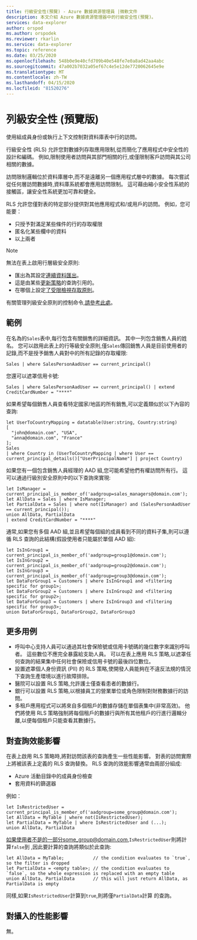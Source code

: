 ```yaml
---
title: 行級安全性(預覽) - Azure 數據資源管理員 |微軟文件
description: 本文介紹 Azure 數據資源管理器中的行級安全性(預覽)。
services: data-explorer
author: orspod
ms.author: orspodek
ms.reviewer: rkarlin
ms.service: data-explorer
ms.topic: reference
ms.date: 03/25/2020
ms.openlocfilehash: 548b0e9e40cfd709b40e548fe7e0a8ad42aa4abc
ms.sourcegitcommit: 47a002b7032a05ef67c4e5e12de7720062645e9e
ms.translationtype: MT
ms.contentlocale: zh-TW
ms.lasthandoff: 04/15/2020
ms.locfileid: "81520276"
---
```

# <a name="row-level-security-preview"></a>列級安全性 (預覽版)

使用組成員身份或執行上下文控制對資料庫表中行的訪問。

行級安全性 (RLS) 允許您對數據列存取應用限制,從而簡化了應用程式中安全性的設計和編碼。 例如,限制使用者訪問與其部門相關的行,或僅限制客戶訪問與其公司相關的數據。

訪問限制邏輯位於資料庫層中,而不是遠離另一個應用程式層中的數據。 每次嘗試從任何層訪問數據時,資料庫系統都會應用訪問限制。 這可藉由縮小安全性系統的接觸區，讓安全性系統更加可靠和健全。

RLS 允許您僅對表的特定部分提供對其他應用程式和/或用戶的訪問。 例如，您可能要：

* 只授予對滿足某些條件的行的存取權限
* 匿名化某些欄中的資料
* 以上兩者

> [!NOTE]
> 無法在表上啟用行層級安全原則:
> * 匯出為其設定[連續資料匯出](../management/data-export/continuous-data-export.md)。
> * 這是由某些[更新策略](./updatepolicy.md)的查詢引用的。
> * 在哪個上設定[了受限檢視存取原則](./restrictedviewaccesspolicy.md)。

有關管理列級安全原則的控制命令,[請參考此處](../management/row-level-security-policy.md)。

## <a name="examples"></a>範例

在名為的`Sales`表中,每行包含有關銷售的詳細資訊。 其中一列包含銷售人員的姓名。
您可以啟用此表上的行等級安全原則,僅`Sales`傳回銷售人員是目前使用者的記錄,而不是授予銷售人員對中的所有記錄的存取權限:

```kusto
Sales | where SalesPersonAadUser == current_principal()
```

您還可以遮罩信用卡號:

```kusto
Sales | where SalesPersonAadUser == current_principal() | extend CreditCardNumber = "****"
```

如果希望每個銷售人員查看特定國家/地區的所有銷售,可以定義類似於以下內容的查詢:

```kusto
let UserToCountryMapping = datatable(User:string, Country:string)
[
  "john@domain.com", "USA",
  "anna@domain.com", "France"
];
Sales
| where Country in (UserToCountryMapping | where User == current_principal_details()["UserPrincipalName"] | project Country)
```

如果您有一個包含銷售人員經理的 AAD 組,您可能希望他們有權訪問所有行。 這可以通過行級別安全原則中的以下查詢來實現:

```kusto
let IsManager = current_principal_is_member_of('aadgroup=sales_managers@domain.com');
let AllData = Sales | where IsManager;
let PartialData = Sales | where not(IsManager) and (SalesPersonAadUser == current_principal());
union AllData, PartialData
| extend CreditCardNumber = "****"
```

通常,如果您有多個 AAD 組,並且希望每個組的成員看到不同的資料子集,則可以遵循 RLS 查詢的此結構(假設使用者只能屬於單個 AAD 組):

```kusto
let IsInGroup1 = current_principal_is_member_of('aadgroup=group1@domain.com');
let IsInGroup2 = current_principal_is_member_of('aadgroup=group2@domain.com');
let IsInGroup3 = current_principal_is_member_of('aadgroup=group3@domain.com');
let DataForGroup1 = Customers | where IsInGroup1 and <filtering specific for group1>;
let DataForGroup2 = Customers | where IsInGroup2 and <filtering specific for group2>;
let DataForGroup3 = Customers | where IsInGroup3 and <filtering specific for group3>;
union DataForGroup1, DataForGroup2, DataForGroup3
```

## <a name="more-use-cases"></a>更多用例

* 呼叫中心支持人員可以通過其社會保險號或信用卡號碼的幾位數字來識別呼叫者。 這些數位不應完全暴露給支助人員。 可以在表上應用 RLS 策略,以遮罩任何查詢的結果集中任何社會保險或信用卡號的最後四位數位。
* 設置遮罩個人身份資訊 (PII) 的 RLS 策略,使開發人員能夠在不違反法規的情況下查詢生產環境以進行故障排除。
* 醫院可以設置 RLS 策略,允許護士僅查看患者的數據行。
* 銀行可以設置 RLS 策略,以根據員工的營業單位或角色限制對財務數據行的訪問。
* 多租戶應用程式可以將來自多個租戶的數據存儲在單個表集中(非常高效)。 他們將使用 RLS 策略強制將每個租戶的數據行與所有其他租戶的行進行邏輯分離,以便每個租戶只能查看其數據行。

## <a name="performance-impact-on-queries"></a>對查詢效能影響

在表上啟用 RLS 策略時,將對訪問該表的查詢產生一些性能影響。 對表的訪問實際上將被該表上定義的 RLS 查詢替換。 RLS 查詢的效能影響通常由兩部分組成:

* Azure 活動目錄中的成員身份檢查
* 套用資料的篩選器

例如：

```kusto
let IsRestrictedUser = current_principal_is_member_of('aadgroup=some_group@domain.com');
let AllData = MyTable | where not(IsRestrictedUser);
let PartialData = MyTable | where IsRestrictedUser and (...);
union AllData, PartialData
```

如果使用者不是的一部分some_group@domain.com,`IsRestrictedUser`則將計算`false`到 ,因此要計算的查詢將類似於此查詢:

```kusto
let AllData = MyTable;           // the condition evaluates to `true`, so the filter is dropped
let PartialData = <empty table>; // the condition evaluates to `false`, so the whole expression is replaced with an empty table
union AllData, PartialData       // this will just return AllData, as PartialData is empty
```

同樣,如果`IsRestrictedUser`計算到`true`,則將僅`PartialData`計算 的查詢。

## <a name="performance-impact-on-ingestion"></a>對攝入的性能影響

無。